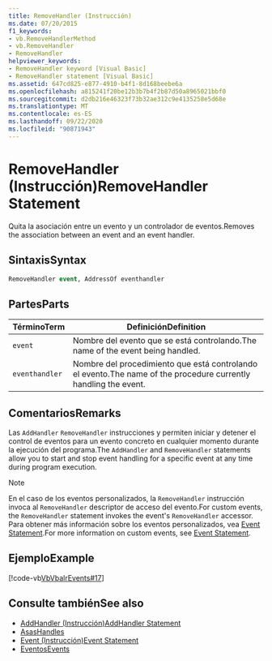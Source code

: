 ```yaml
---
title: RemoveHandler (Instrucción)
ms.date: 07/20/2015
f1_keywords:
- vb.RemoveHandlerMethod
- vb.RemoveHandler
- RemoveHandler
helpviewer_keywords:
- RemoveHandler keyword [Visual Basic]
- RemoveHandler statement [Visual Basic]
ms.assetid: 647cd825-e877-4910-b4f1-8d168beebe6a
ms.openlocfilehash: a815241f20be12b3b7b4f2b87d50a8965021bbf0
ms.sourcegitcommit: d2db216e46323f73b32ae312c9e4135258e5d68e
ms.translationtype: MT
ms.contentlocale: es-ES
ms.lasthandoff: 09/22/2020
ms.locfileid: "90871943"
---
```

# <a name="removehandler-statement"></a><span data-ttu-id="e31bd-102">RemoveHandler (Instrucción)</span><span class="sxs-lookup"><span data-stu-id="e31bd-102">RemoveHandler Statement</span></span>

<span data-ttu-id="e31bd-103">Quita la asociación entre un evento y un controlador de eventos.</span><span class="sxs-lookup"><span data-stu-id="e31bd-103">Removes the association between an event and an event handler.</span></span>  
  
## <a name="syntax"></a><span data-ttu-id="e31bd-104">Sintaxis</span><span class="sxs-lookup"><span data-stu-id="e31bd-104">Syntax</span></span>  
  
```vb  
RemoveHandler event, AddressOf eventhandler  
```  
  
## <a name="parts"></a><span data-ttu-id="e31bd-105">Partes</span><span class="sxs-lookup"><span data-stu-id="e31bd-105">Parts</span></span>  
  
|<span data-ttu-id="e31bd-106">Término</span><span class="sxs-lookup"><span data-stu-id="e31bd-106">Term</span></span>|<span data-ttu-id="e31bd-107">Definición</span><span class="sxs-lookup"><span data-stu-id="e31bd-107">Definition</span></span>|  
|---|---|  
|`event`|<span data-ttu-id="e31bd-108">Nombre del evento que se está controlando.</span><span class="sxs-lookup"><span data-stu-id="e31bd-108">The name of the event being handled.</span></span>|  
|`eventhandler`|<span data-ttu-id="e31bd-109">Nombre del procedimiento que está controlando el evento.</span><span class="sxs-lookup"><span data-stu-id="e31bd-109">The name of the procedure currently handling the event.</span></span>|  
  
## <a name="remarks"></a><span data-ttu-id="e31bd-110">Comentarios</span><span class="sxs-lookup"><span data-stu-id="e31bd-110">Remarks</span></span>  

 <span data-ttu-id="e31bd-111">Las `AddHandler` `RemoveHandler` instrucciones y permiten iniciar y detener el control de eventos para un evento concreto en cualquier momento durante la ejecución del programa.</span><span class="sxs-lookup"><span data-stu-id="e31bd-111">The `AddHandler` and `RemoveHandler` statements allow you to start and stop event handling for a specific event at any time during program execution.</span></span>  
  
> [!NOTE]
> <span data-ttu-id="e31bd-112">En el caso de los eventos personalizados, la `RemoveHandler` instrucción invoca al `RemoveHandler` descriptor de acceso del evento.</span><span class="sxs-lookup"><span data-stu-id="e31bd-112">For custom events, the `RemoveHandler` statement invokes the event's `RemoveHandler` accessor.</span></span> <span data-ttu-id="e31bd-113">Para obtener más información sobre los eventos personalizados, vea [Event Statement](event-statement.md).</span><span class="sxs-lookup"><span data-stu-id="e31bd-113">For more information on custom events, see [Event Statement](event-statement.md).</span></span>  
  
## <a name="example"></a><span data-ttu-id="e31bd-114">Ejemplo</span><span class="sxs-lookup"><span data-stu-id="e31bd-114">Example</span></span>  

 [!code-vb[VbVbalrEvents#17](~/samples/snippets/visualbasic/VS_Snippets_VBCSharp/VbVbalrEvents/VB/Class1.vb#17)]  
  
## <a name="see-also"></a><span data-ttu-id="e31bd-115">Consulte también</span><span class="sxs-lookup"><span data-stu-id="e31bd-115">See also</span></span>

- [<span data-ttu-id="e31bd-116">AddHandler (Instrucción)</span><span class="sxs-lookup"><span data-stu-id="e31bd-116">AddHandler Statement</span></span>](addhandler-statement.md)
- [<span data-ttu-id="e31bd-117">Asas</span><span class="sxs-lookup"><span data-stu-id="e31bd-117">Handles</span></span>](handles-clause.md)
- [<span data-ttu-id="e31bd-118">Event (Instrucción)</span><span class="sxs-lookup"><span data-stu-id="e31bd-118">Event Statement</span></span>](event-statement.md)
- [<span data-ttu-id="e31bd-119">Eventos</span><span class="sxs-lookup"><span data-stu-id="e31bd-119">Events</span></span>](../../programming-guide/language-features/events/index.md)
